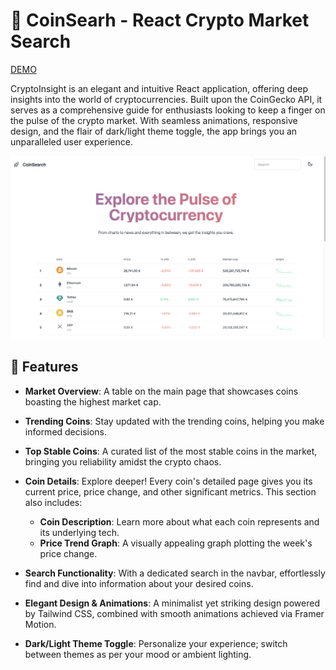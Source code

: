 # 🚀 CoinSearh - React Crypto Market Search

[DEMO](https://stunning-cocada-99c314.netlify.app)

CryptoInsight is an elegant and intuitive React application, offering deep insights into the world of cryptocurrencies. Built upon the CoinGecko API, it serves as a comprehensive guide for enthusiasts looking to keep a finger on the pulse of the crypto market. With seamless animations, responsive design, and the flair of dark/light theme toggle, the app brings you an unparalleled user experience.

![App screenshot](Screenshot%20.png)

## 🌟 Features

- **Market Overview**: A table on the main page that showcases coins boasting the highest market cap.
- **Trending Coins**: Stay updated with the trending coins, helping you make informed decisions.

- **Top Stable Coins**: A curated list of the most stable coins in the market, bringing you reliability amidst the crypto chaos.

- **Coin Details**: Explore deeper! Every coin's detailed page gives you its current price, price change, and other significant metrics. This section also includes:

  - **Coin Description**: Learn more about what each coin represents and its underlying tech.
  - **Price Trend Graph**: A visually appealing graph plotting the week's price change.

- **Search Functionality**: With a dedicated search in the navbar, effortlessly find and dive into information about your desired coins.

- **Elegant Design & Animations**: A minimalist yet striking design powered by Tailwind CSS, combined with smooth animations achieved via Framer Motion.

- **Dark/Light Theme Toggle**: Personalize your experience; switch between themes as per your mood or ambient lighting.
